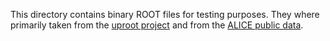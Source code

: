 This directory contains binary ROOT files for testing purposes. They where primarily taken from the [uproot project]()
and from the [ALICE public data](http://opendata.cern.ch).
